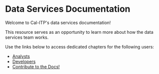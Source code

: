 # Data Services Documentation

Welcome to Cal-ITP's data services documentation!

This resource serves as an opportunity to learn more about how the data services team works.

Use the links below to access dedicated chapters for the following users:

- [Analysts](analysts-welcome)
- [Developers](architecture-overview)
- [Contribute to the Docs!](contribute-overview)
